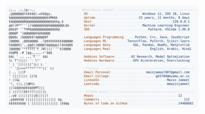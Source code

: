 <picture>
  <source srcset="https://raw.githubusercontent.com/mmazinjameel/mmazinjameel/main/dark_mode.svg?v=1760336248" media="(prefers-color-scheme: dark)">
  <img src="https://raw.githubusercontent.com/mmazinjameel/mmazinjameel/main/light_mode.svg?v=1760336248">
</picture>
